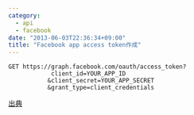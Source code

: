 ```yaml
--- 
category: 
  - api
  - facebook
date: "2013-06-03T22:36:34+09:00"
title: "Facebook app access token作成"
---
```


```
GET https://graph.facebook.com/oauth/access_token?
            client_id=YOUR_APP_ID
           &client_secret=YOUR_APP_SECRET
           &grant_type=client_credentials
```
[出典](https://developers.facebook.com/docs/technical-guides/opengraph/publishing-with-app-token/)
